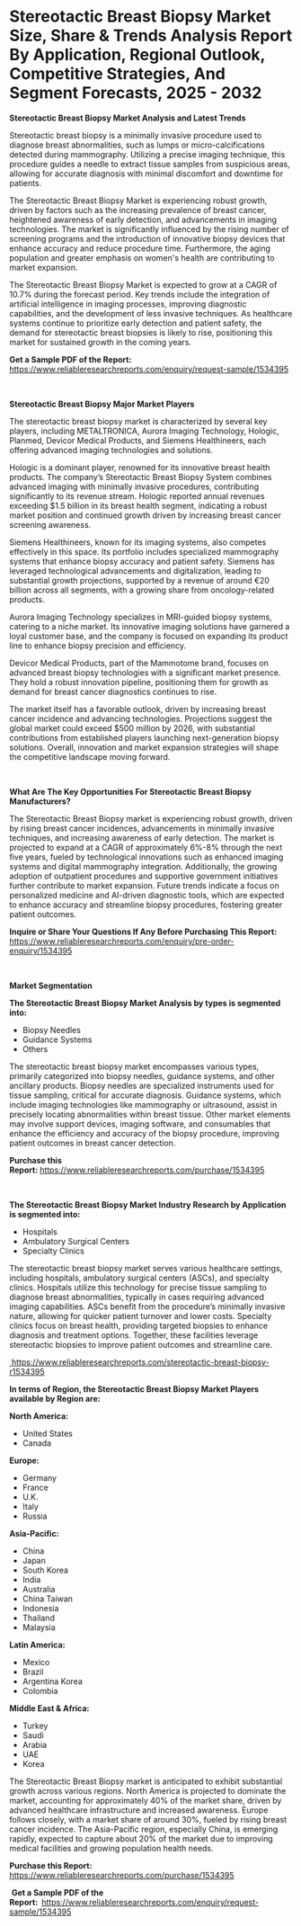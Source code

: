 <p><h1>Stereotactic Breast Biopsy Market Size, Share & Trends Analysis Report By Application, Regional Outlook, Competitive Strategies, And Segment Forecasts, 2025 - 2032</h1></p><p><strong>Stereotactic Breast Biopsy Market Analysis and Latest Trends</strong></p>
<p><p>Stereotactic breast biopsy is a minimally invasive procedure used to diagnose breast abnormalities, such as lumps or micro-calcifications detected during mammography. Utilizing a precise imaging technique, this procedure guides a needle to extract tissue samples from suspicious areas, allowing for accurate diagnosis with minimal discomfort and downtime for patients.</p><p>The Stereotactic Breast Biopsy Market is experiencing robust growth, driven by factors such as the increasing prevalence of breast cancer, heightened awareness of early detection, and advancements in imaging technologies. The market is significantly influenced by the rising number of screening programs and the introduction of innovative biopsy devices that enhance accuracy and reduce procedure time. Furthermore, the aging population and greater emphasis on women's health are contributing to market expansion.</p><p>The Stereotactic Breast Biopsy Market is expected to grow at a CAGR of 10.7% during the forecast period. Key trends include the integration of artificial intelligence in imaging processes, improving diagnostic capabilities, and the development of less invasive techniques. As healthcare systems continue to prioritize early detection and patient safety, the demand for stereotactic breast biopsies is likely to rise, positioning this market for sustained growth in the coming years.</p></p>
<p><strong>Get a Sample PDF of the Report:&nbsp;</strong> <a href="https://www.reliableresearchreports.com/enquiry/request-sample/1534395?utm_campaign=3568&utm_medium=2&utm_source=Github&utm_content=ia&utm_term=13042025&utm_id=stereotactic-breast-biopsy">https://www.reliableresearchreports.com/enquiry/request-sample/1534395</a></p>
<p>&nbsp;</p>
<p><strong>Stereotactic Breast Biopsy Major Market Players</strong></p>
<p><p>The stereotactic breast biopsy market is characterized by several key players, including METALTRONICA, Aurora Imaging Technology, Hologic, Planmed, Devicor Medical Products, and Siemens Healthineers, each offering advanced imaging technologies and solutions.</p><p>Hologic is a dominant player, renowned for its innovative breast health products. The company’s Stereotactic Breast Biopsy System combines advanced imaging with minimally invasive procedures, contributing significantly to its revenue stream. Hologic reported annual revenues exceeding $1.5 billion in its breast health segment, indicating a robust market position and continued growth driven by increasing breast cancer screening awareness.</p><p>Siemens Healthineers, known for its imaging systems, also competes effectively in this space. Its portfolio includes specialized mammography systems that enhance biopsy accuracy and patient safety. Siemens has leveraged technological advancements and digitalization, leading to substantial growth projections, supported by a revenue of around €20 billion across all segments, with a growing share from oncology-related products.</p><p>Aurora Imaging Technology specializes in MRI-guided biopsy systems, catering to a niche market. Its innovative imaging solutions have garnered a loyal customer base, and the company is focused on expanding its product line to enhance biopsy precision and efficiency.</p><p>Devicor Medical Products, part of the Mammotome brand, focuses on advanced breast biopsy technologies with a significant market presence. They hold a robust innovation pipeline, positioning them for growth as demand for breast cancer diagnostics continues to rise.</p><p>The market itself has a favorable outlook, driven by increasing breast cancer incidence and advancing technologies. Projections suggest the global market could exceed $500 million by 2026, with substantial contributions from established players launching next-generation biopsy solutions. Overall, innovation and market expansion strategies will shape the competitive landscape moving forward.</p></p>
<p>&nbsp;</p>
<p><strong>What Are The Key Opportunities For Stereotactic Breast Biopsy Manufacturers?</strong></p>
<p><p>The Stereotactic Breast Biopsy market is experiencing robust growth, driven by rising breast cancer incidences, advancements in minimally invasive techniques, and increasing awareness of early detection. The market is projected to expand at a CAGR of approximately 6%-8% through the next five years, fueled by technological innovations such as enhanced imaging systems and digital mammography integration. Additionally, the growing adoption of outpatient procedures and supportive government initiatives further contribute to market expansion. Future trends indicate a focus on personalized medicine and AI-driven diagnostic tools, which are expected to enhance accuracy and streamline biopsy procedures, fostering greater patient outcomes.</p></p>
<p><strong>Inquire or Share Your Questions If Any Before Purchasing This Report:</strong> <a href="https://www.reliableresearchreports.com/enquiry/pre-order-enquiry/1534395?utm_campaign=3568&utm_medium=2&utm_source=Github&utm_content=ia&utm_term=13042025&utm_id=stereotactic-breast-biopsy">https://www.reliableresearchreports.com/enquiry/pre-order-enquiry/1534395</a></p>
<p>&nbsp;</p>
<p><strong>Market Segmentation</strong></p>
<p><strong>The Stereotactic Breast Biopsy Market Analysis by types is segmented into:</strong></p>
<p><ul><li>Biopsy Needles</li><li>Guidance Systems</li><li>Others</li></ul></p>
<p><p>The stereotactic breast biopsy market encompasses various types, primarily categorized into biopsy needles, guidance systems, and other ancillary products. Biopsy needles are specialized instruments used for tissue sampling, critical for accurate diagnosis. Guidance systems, which include imaging technologies like mammography or ultrasound, assist in precisely locating abnormalities within breast tissue. Other market elements may involve support devices, imaging software, and consumables that enhance the efficiency and accuracy of the biopsy procedure, improving patient outcomes in breast cancer detection.</p></p>
<p><strong>Purchase this Report:&nbsp;</strong><a href="https://www.reliableresearchreports.com/purchase/1534395?utm_campaign=3568&utm_medium=2&utm_source=Github&utm_content=ia&utm_term=13042025&utm_id=stereotactic-breast-biopsy">https://www.reliableresearchreports.com/purchase/1534395</a></p>
<p>&nbsp;</p>
<p><strong>The Stereotactic Breast Biopsy Market Industry Research by Application is segmented into:</strong></p>
<p><ul><li>Hospitals</li><li>Ambulatory Surgical Centers</li><li>Specialty Clinics</li></ul></p>
<p><p>The stereotactic breast biopsy market serves various healthcare settings, including hospitals, ambulatory surgical centers (ASCs), and specialty clinics. Hospitals utilize this technology for precise tissue sampling to diagnose breast abnormalities, typically in cases requiring advanced imaging capabilities. ASCs benefit from the procedure’s minimally invasive nature, allowing for quicker patient turnover and lower costs. Specialty clinics focus on breast health, providing targeted biopsies to enhance diagnosis and treatment options. Together, these facilities leverage stereotactic biopsies to improve patient outcomes and streamline care.</p></p>
<p><a href="https://www.reliableresearchreports.com/stereotactic-breast-biopsy-r1534395?utm_campaign=3568&utm_medium=2&utm_source=Github&utm_content=ia&utm_term=13042025&utm_id=stereotactic-breast-biopsy">&nbsp;https://www.reliableresearchreports.com/stereotactic-breast-biopsy-r1534395</a></p>
<p><strong>In terms of Region, the Stereotactic Breast Biopsy Market Players available by Region are:</strong></p>
<p>
    <p> <strong> North America: </strong>
        <ul>
            <li>United States</li>
            <li>Canada</li>
        </ul>
        </p> 
    <p> <strong> Europe: </strong>
        <ul>
            <li>Germany</li>
            <li>France</li>
            <li>U.K.</li>
            <li>Italy</li>
            <li>Russia</li>
        </ul>
        </p> 
    <p> <strong> Asia-Pacific: </strong>
        <ul>
            <li>China</li>
            <li>Japan</li>
            <li>South Korea</li>
            <li>India</li>
            <li>Australia</li>
            <li>China Taiwan</li>
            <li>Indonesia</li>
            <li>Thailand</li>
            <li>Malaysia</li>
        </ul>
        </p> 
    <p> <strong> Latin America: </strong>
        <ul>
            <li>Mexico</li>
            <li>Brazil</li>
            <li>Argentina Korea</li>
            <li>Colombia</li>
        </ul>
        </p> 
    <p> <strong> Middle East & Africa: </strong>
        <ul>
            <li>Turkey</li>
            <li>Saudi</li>
            <li>Arabia</li>
            <li>UAE</li>
            <li>Korea</li>
        </ul>
    </p>
    </p>
<p><p>The Stereotactic Breast Biopsy market is anticipated to exhibit substantial growth across various regions. North America is projected to dominate the market, accounting for approximately 40% of the market share, driven by advanced healthcare infrastructure and increased awareness. Europe follows closely, with a market share of around 30%, fueled by rising breast cancer incidence. The Asia-Pacific region, especially China, is emerging rapidly, expected to capture about 20% of the market due to improving medical facilities and growing population health needs.</p></p>
<p><strong>Purchase this Report: </strong><a href="https://www.reliableresearchreports.com/purchase/1534395?utm_campaign=3568&utm_medium=2&utm_source=Github&utm_content=ia&utm_term=13042025&utm_id=stereotactic-breast-biopsy">https://www.reliableresearchreports.com/purchase/1534395</a></p>
<p>&nbsp;<strong>Get a Sample PDF of the Report:&nbsp;&nbsp;</strong><a href="https://www.reliableresearchreports.com/enquiry/request-sample/1534395?utm_campaign=3568&utm_medium=2&utm_source=Github&utm_content=ia&utm_term=13042025&utm_id=stereotactic-breast-biopsy">https://www.reliableresearchreports.com/enquiry/request-sample/1534395</a></p>
<p><strong></strong></p>
<p><p></p><p></p><p></p></p>
